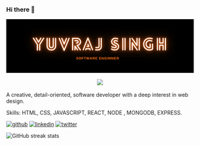 ### Hi there 👋

![](https://github.com/Yuvraj-50/yuvraj-50/blob/master/banner.png.png)

<p align="center">
    <img src="https://readme-typing-svg.herokuapp.com?size=30&duration=5001&color=ff721b&vCenter=true&center=true&width=460&lines=software+engineer;learning+enthusiast" </p>

A creative, detail-oriented, software developer with a deep interest in web design.

Skills: HTML, CSS, JAVASCRIPT, REACT, NODE , MONGODB, EXPRESS.



[<img src='https://cdn.jsdelivr.net/npm/simple-icons@3.0.1/icons/github.svg' alt='github' height='40'>](https://github.com/yuvraj-50)  [<img src='https://cdn.jsdelivr.net/npm/simple-icons@3.0.1/icons/linkedin.svg' alt='linkedin' height='40'>](https://www.linkedin.com/in/https://www.linkedin.com/in/yuvraj-singh-98a866221//)  [<img src='https://cdn.jsdelivr.net/npm/simple-icons@3.0.1/icons/twitter.svg' alt='twitter' height='40'>](https://twitter.com/@yuvraj505)  

![GitHub streak stats](https://github-readme-streak-stats.herokuapp.com/?user=yuvraj-50)  
